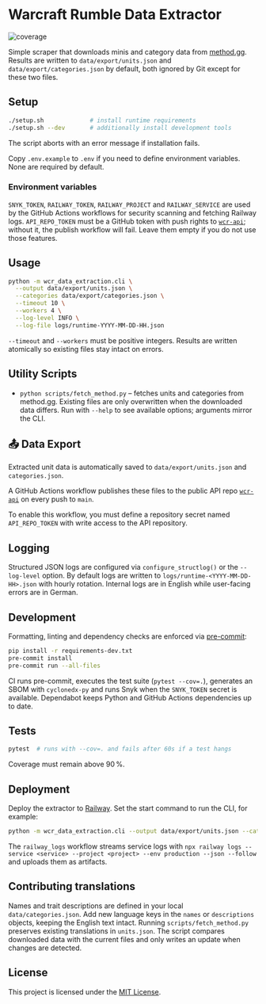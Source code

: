 # Warcraft Rumble Data Extractor

![coverage](https://github.com/Lotus-Gaming-DE/wcr-extractor/actions/workflows/ci.yml/badge.svg)

Simple scraper that downloads minis and category data from [method.gg](https://www.method.gg/warcraft-rumble/minis). Results are written to `data/export/units.json` and `data/export/categories.json` by default, both ignored by Git except for these two files.

## Setup

```bash
./setup.sh             # install runtime requirements
./setup.sh --dev       # additionally install development tools
```
The script aborts with an error message if installation fails.

Copy `.env.example` to `.env` if you need to define environment variables. None are required by default.

### Environment variables

`SNYK_TOKEN`, `RAILWAY_TOKEN`, `RAILWAY_PROJECT` and `RAILWAY_SERVICE` are used
by the GitHub Actions workflows for security scanning and fetching Railway logs.
`API_REPO_TOKEN` must be a GitHub token with push rights to
[`wcr-api`](https://github.com/Lotus-Gaming-DE/wcr-api); without it, the
publish workflow will fail. Leave them empty if you do not use those features.

## Usage

```bash
python -m wcr_data_extraction.cli \
  --output data/export/units.json \
  --categories data/export/categories.json \
  --timeout 10 \
  --workers 4 \
  --log-level INFO \
  --log-file logs/runtime-YYYY-MM-DD-HH.json
```

`--timeout` and `--workers` must be positive integers. Results are written atomically so existing files stay intact on errors.

## Utility Scripts

- `python scripts/fetch_method.py` – fetches units and categories from method.gg. Existing files are only overwritten when the downloaded data differs. Run with `--help` to see available options; arguments mirror the CLI.

## 📤 Data Export

Extracted unit data is automatically saved to `data/export/units.json` and `categories.json`.

A GitHub Actions workflow publishes these files to the public API repo [`wcr-api`](https://github.com/Lotus-Gaming-DE/wcr-api) on every push to `main`.

To enable this workflow, you must define a repository secret named `API_REPO_TOKEN` with write access to the API repository.

## Logging

Structured JSON logs are configured via `configure_structlog()` or the `--log-level` option. By default logs are written to `logs/runtime-<YYYY-MM-DD-HH>.json` with hourly rotation. Internal logs are in English while user-facing errors are in German.

## Development

Formatting, linting and dependency checks are enforced via [pre-commit](https://pre-commit.com/):

```bash
pip install -r requirements-dev.txt
pre-commit install
pre-commit run --all-files
```

CI runs pre-commit, executes the test suite (`pytest --cov=.`), generates an SBOM with `cyclonedx-py` and runs Snyk when the `SNYK_TOKEN` secret is available. Dependabot keeps Python and GitHub Actions dependencies up to date.

## Tests

```bash
pytest  # runs with --cov=. and fails after 60s if a test hangs
```

Coverage must remain above 90 %.

## Deployment

Deploy the extractor to [Railway](https://railway.app/). Set the start command to run the CLI, for example:

```bash
python -m wcr_data_extraction.cli --output data/export/units.json --categories data/export/categories.json
```

The `railway_logs` workflow streams service logs with
`npx railway logs --service <service> --project <project> --env production --json --follow`
and uploads them as artifacts.

## Contributing translations

Names and trait descriptions are defined in your local `data/categories.json`. Add new language keys in the `names` or `descriptions` objects, keeping the English text intact. Running `scripts/fetch_method.py` preserves existing translations in `units.json`.
The script compares downloaded data with the current files and only writes an update when changes are detected.

## License

This project is licensed under the [MIT License](LICENSE).
